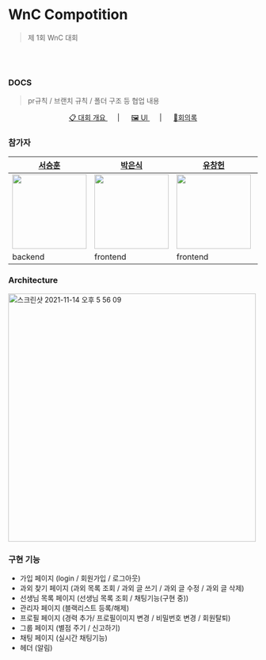 # WnC Compotition

> 제 1회 WnC 대회

<br/>
<br/>

### DOCS

> pr규칙 / 브랜치 규칙 / 폴더 구조 등 협업 내용

<p align="center">
  <a href="https://roan-firewall-154.notion.site/1-x-WnC-d27d58216eb84b39b023a5dcd1bd94fb">📋 대회 개요 </a>&nbsp;&nbsp;&nbsp;&nbsp; | &nbsp;&nbsp;&nbsp;&nbsp; 
  <a href="https://www.figma.com/file/bJnNIJlWEu3jWYnaSR9M5O/Untitled?node-id=0%3A1"> 🖼 UI </a>&nbsp;&nbsp;&nbsp;&nbsp; | &nbsp;&nbsp;&nbsp;&nbsp; 
  <a href="https://sage-eris-d5b.notion.site/x-WnC-b07191224bc44075a6c2d6c1850d71d6"> 🔖회의록 </a>
</p>

### 참가자

| [서승훈](https://github.com/qkrdmstlr3)                                          | [박은식](https://github.com/gitgitWi)                                            | [유창헌](https://github.com/yyjjjj)                                               | [정현수](https://github.com/Eunsol0410)                                          |
| -------------------------------------------------------------------------------- | -------------------------------------------------------------------------------- | --------------------------------------------------------------------------------- | -------------------------------------------------------------------------------- |
| <img src="https://avatars.githubusercontent.com/u/55012742?v=4" width="150px" /> | <img src="https://avatars.githubusercontent.com/u/26402298?v=4" width="150px" /> | <img src="https://avatars.githubusercontent.com/u/49175629?v=4"  width="150px" /> | <img src="https://avatars.githubusercontent.com/u/54893898?v=4" width="150px" /> |
| backend                                                                          | frontend                                                                         | frontend                                                                          | frontend                                                                         |

### Architecture

<img width="500" alt="스크린샷 2021-11-14 오후 5 56 09" src="https://user-images.githubusercontent.com/26402298/141674372-20af1630-2e44-416b-b853-56ec92d37082.png">

### 구현 기능

- 가입 페이지 (login / 회원가입 / 로그아웃)
- 과외 찾기 페이지 (과외 목록 조회 / 과외 글 쓰기 / 과외 글 수정 / 과외 글 삭제)
- 선생님 목록 페이지 (선생님 목록 조회 / 채팅기능(구현 중))
- 관리자 페이지 (블랙리스트 등록/해제)
- 프로필 페이지 (경력 추가/ 프로필이미지 변경 / 비밀번호 변경 / 회원탈퇴)
- 그룹 페이지 (별점 주기 / 신고하기)
- 채팅 페이지 (실시간 채팅기능)
- 헤더 (알림)
